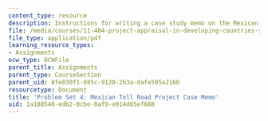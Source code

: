 ```yaml
---
content_type: resource
description: Instructions for writing a case study memo on the Mexican toll road project.
file: /media/courses/11-484-project-appraisal-in-developing-countries-spring-2005/1a188548edb20cbe0af9e014d65ef688_ps_4_risk_case_m.pdf
file_type: application/pdf
learning_resource_types:
- Assignments
ocw_type: OCWFile
parent_title: Assignments
parent_type: CourseSection
parent_uid: 8fe830f1-085c-9120-2b3a-dafe505a216b
resourcetype: Document
title: 'Problem Set 4: Mexican Toll Road Project Case Memo'
uid: 1a188548-edb2-0cbe-0af9-e014d65ef688
---
```

